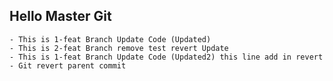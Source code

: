 ## Hello Master Git
    - This is 1-feat Branch Update Code (Updated)
    - This is 2-feat Branch remove test revert Update
    - This is 1-feat Branch Update Code (Updated2) this line add in revert
    - Git revert parent commit